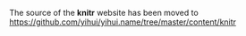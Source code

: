 The source of the **knitr** website has been moved to https://github.com/yihui/yihui.name/tree/master/content/knitr
